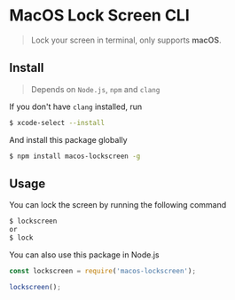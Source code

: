 # MacOS Lock Screen CLI

> Lock your screen in terminal, only supports **macOS**.

## Install

> Depends on `Node.js`, `npm` and `clang`

If you don't have `clang` installed, run

```sh
$ xcode-select --install
```

And install this package globally

```sh
$ npm install macos-lockscreen -g
```

## Usage

You can lock the screen by running the following command

```sh
$ lockscreen
or
$ lock
```

You can also use this package in Node.js

```js
const lockscreen = require('macos-lockscreen');

lockscreen();
```